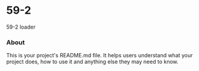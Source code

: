 59-2
====

59-2 loader

### About

This is your project's README.md file. It helps users understand what your
project does, how to use it and anything else they may need to know.